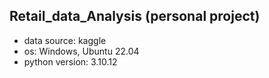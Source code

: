 ## Retail_data_Analysis (personal project)
* data source: kaggle
* os: Windows, Ubuntu 22.04
* python version: 3.10.12
